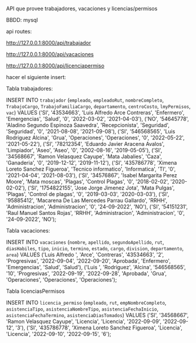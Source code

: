 API que provee trabajadores, vacaciones y licencias/permisos

BBDD: mysql

api routes:

http://127.0.0.1:8000/api/trabajador

http://127.0.0.1:8000/api/vacaciones

http://127.0.0.1:8000/api/licenciapermiso


hacer el siguiente insert:

Tabla trabajadores:

INSERT INTO `trabajador` (`empleado`, `empleadoRut`, `nombreCompleto`, `TrabajoCargo`, `TrabajoFamiliaCargo`, `departamento`, `centroCosto`, `lmyPermisos`, `vac`) VALUES ('SI', '43534663', 'Luis Alfredo Arce Contreras', 'Enfermero', 'Emergencias', 'Salud', '0', '2022-03-02', '2021-04-03'), ('NO', '54645778', 'Aladino Segundo Espinoza Saavedra', 'Recepcionista', 'Seguridad', 'Seguridad', '0', '2021-08-08', '2021-09-08'), ('SI', '546568565', 'Luis Rodriguez Alcina', 'Grua', 'Operaciones', 'Operaciones', '0', '2022-05-22', '2021-05-22'), ('SI', '78212354', 'Eduardo Javier Aracena Avalos', 'Limpiador', 'Aseo', 'Aseo', '0', '2002-08-16', '2019-05-05'), ('SI', '34568667', 'Ramon Velasquez Cayupe', 'Mata Jabalies', 'Caza', 'Ganaderia', '0', '2019-12-12', '2019-11-12'), ('SI', '435786778', 'Ximena Loreto Sanchez Figueroa', 'Tecnico informatico', 'Informatica', 'TI', '0', '2021-04-04', '2021-08-03'), ('SI', '34576867', 'Isabel Margarita Perez Moore', 'Mata moscas', 'Plagas', 'Control Plagas', '0', '2018-02-02', '2020-02-02'), ('SI', '1754822155', 'Jose Jorge Jimenez Jota', 'Mata Pulgas', 'Plagas', 'Control de plagas', '0', '2019-03-03', '2020-03-03'), ('SI', '95885412', 'Macarena De Las Mercedes Parrau Gallardo', 'RRHH', 'Administracion', 'Administracion', '0', '24-09-2022', 'NO'), ('SI', '54151231', 'Raul Manuel Santos Rojas', 'RRHH', 'Administracion', 'Administracion', '0', '24-09-2022', 'NO');

Tabla vacaciones:

INSERT INTO `vacaciones` (`nombre`, `apellido`, `segundoApellido`, `rut`, `diasHabiles`, `tipo`, `inicio`, `termino`, `estado`, `cargo`, `division`, `departamento`, `area`) VALUES ('Luis Alfredo ', 'Arce', 'Contreras', '43534663', '2', 'Progresivas', '2022-09-04', '2022-09-20', 'Aprobada', 'Enfermero', 'Emergencias', 'Salud', 'Salud'), ('Luis ', 'Rodriguez', 'Alcina', '546568565', '10', 'Progresivas', '2022-09-19', '2022-09-28', 'Aprobada', 'Grua', 'Operaciones', 'Operaciones', 'Operaciones');


Tabla licenciasPermisos

INSERT INTO `licencia_permiso` (`empleado`, `rut`, `empNombreCompleto`, `asistenciaTipo`, `asistenciaNombreTipo`, `asistenciaFechaInicio`, `asistenciaFechaTermino`, `asistenciaDiasTomados`) VALUES ('SI', '34568667', 'Ramon Velasquez Cayupe', 'Licencia', 'Licencia', '2022-09-09', '2022-09-12', '3'), ('SI', '435786778', 'Ximena Loreto Sanchez Figueroa', 'Licencia', 'Licencia', '2022-09-10', '2022-09-15', '6');